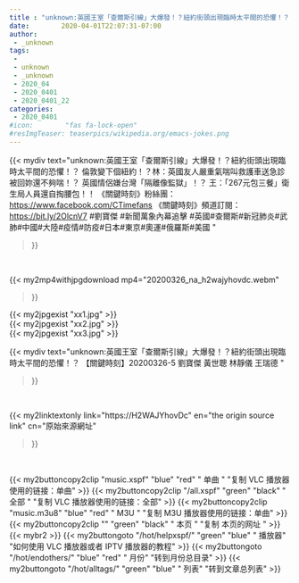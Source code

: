 ```yaml
---
title : "unknown:英國王室「查爾斯引線」大爆發！？紐約街頭出現臨時太平間的恐懼！？ 【關鍵時刻】20200326-5 劉寶傑 黃世聰 林靜儀 王瑞德 "
date:        2020-04-01T22:07:31-07:00
author:
 - _unknown
tags:
 - 
 - unknown
 - _unknown
 - 2020_04
 - 2020_0401
 - 2020_0401_22
categories:
 - 2020_0401
#icon:        "fas fa-lock-open"
#resImgTeaser: teaserpics/wikipedia.org/emacs-jokes.png
---
```







{{< mydiv text="unknown:英國王室「查爾斯引線」大爆發！？紐約街頭出現臨時太平間的恐懼！？ 倫敦變下個紐約！？林：英國友人嚴重氣喘叫救護車送急診 被回妳還不夠喘！？ 英國情侶嫌台灣「隔離像監獄」！？ 王：「267元包三餐」衛生局人員還自掏腰包！！  《關鍵時刻》粉絲團：https://www.facebook.com/CTimefans 《關鍵時刻》頻道訂閱：https://bit.ly/2OlcnV7  #劉寶傑 #新聞萬象內幕追擊 #英國#查爾斯#新冠肺炎#武肺#中國#大陸#疫情#防疫#日本#東京#奧運#俄羅斯#美國 "
>}}
<br>


{{< my2mp4withjpgdownload mp4="20200326_na_h2wajyhovdc.webm"
>}}

{{< my2jpgexist "xx1.jpg" >}}<br>
{{< my2jpgexist "xx2.jpg" >}}<br>
{{< my2jpgexist "xx3.jpg" >}}<br>



{{< mydiv text="unknown:英國王室「查爾斯引線」大爆發！？紐約街頭出現臨時太平間的恐懼！？ 【關鍵時刻】20200326-5 劉寶傑 黃世聰 林靜儀 王瑞德 "
>}}
<br>

{{< my2linktextonly link="https://H2WAJYhovDc"
en="the origin source link" cn="原始來源網址"
>}}


<br>


{{< my2buttoncopy2clip "music.xspf"        "blue"   "red"    " 单曲 "  "复制 VLC 播放器使用的链接：单曲" >}} {{< my2buttoncopy2clip "/all.xspf"         "green"  "black"  " 全部 "  "复制 VLC 播放器使用的链接：全部" >}} {{< my2buttoncopy2clip "music.m3u8"        "blue"   "red"    " M3U  "    "复制 M3U 播放器使用的链接：单曲" >}} {{< my2buttoncopy2clip ""                  "green"  "black"  " 本页 "    "复制 本页的网址 " >}} {{< mybr2 >}} {{< my2buttongoto      "/hot/helpxspf/"    "green"  "blue"   " 播放器" "如何使用 VLC 播放器或者 IPTV 播放器的教程" >}} {{< my2buttongoto      "/hot/endothers/"   "blue"   "red"    " 月份"   "转到月份总目录" >}} {{< my2buttongoto      "/hot/alltags/"     "green"  "blue"   " 列表"   "转到文章总列表" >}} 
